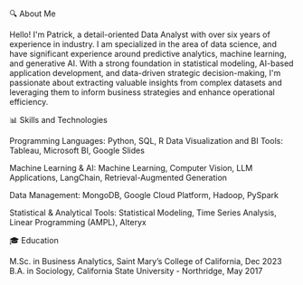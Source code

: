 🔍 About Me

Hello! I'm Patrick, a detail-oriented Data Analyst with over six years of experience in industry. I am specialized in the area of data science, and have significant experience around predictive analytics, machine learning, and generative AI. With a strong foundation in statistical modeling, AI-based application development, and data-driven strategic decision-making, I'm passionate about extracting valuable insights from complex datasets and leveraging them to inform business strategies and enhance operational efficiency.

📊 Skills and Technologies

Programming Languages: Python, SQL, R
Data Visualization and BI Tools: Tableau, Microsoft BI, Google Slides

Machine Learning & AI: Machine Learning, Computer Vision, LLM Applications, LangChain, Retrieval-Augmented Generation

Data Management: MongoDB, Google Cloud Platform, Hadoop, PySpark

Statistical & Analytical Tools: Statistical Modeling, Time Series Analysis, Linear Programming (AMPL), Alteryx

🎓 Education

M.Sc. in Business Analytics, Saint Mary’s College of California, Dec 2023
B.A. in Sociology, California State University - Northridge, May 2017
